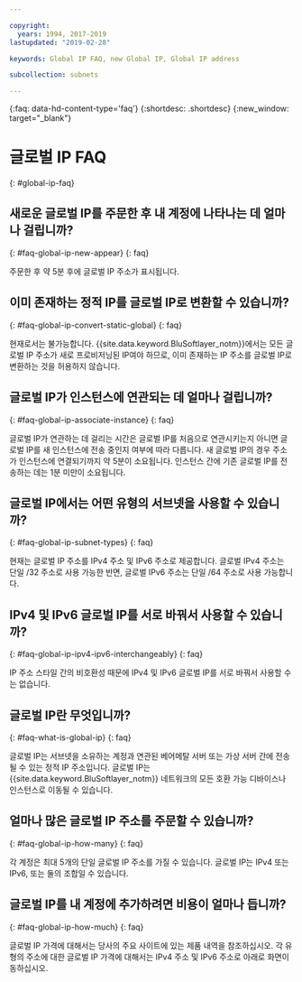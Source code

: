 ```yaml
---

copyright:
  years: 1994, 2017-2019
lastupdated: "2019-02-28"

keywords: Global IP FAQ, new Global IP, Global IP address

subcollection: subnets

---
```


{:faq: data-hd-content-type='faq'}
{:shortdesc: .shortdesc}
{:new_window: target="_blank"}


# 글로벌 IP FAQ
{: #global-ip-faq}


## 새로운 글로벌 IP를 주문한 후 내 계정에 나타나는 데 얼마나 걸립니까?
{: #faq-global-ip-new-appear} 
{: faq}

주문한 후 약 5분 후에 글로벌 IP 주소가 표시됩니다.


## 이미 존재하는 정적 IP를 글로벌 IP로 변환할 수 있습니까?
{: #faq-global-ip-convert-static-global} 
{: faq}

현재로서는 불가능합니다. {{site.data.keyword.BluSoftlayer_notm}}에서는 모든 글로벌 IP 주소가 새로 프로비저닝된 IP여야 하므로, 이미 존재하는 IP 주소를 글로벌 IP로 변환하는 것을 허용하지 않습니다.


## 글로벌 IP가 인스턴스에 연관되는 데 얼마나 걸립니까?
{: #faq-global-ip-associate-instance} 
{: faq}

글로벌 IP가 연관하는 데 걸리는 시간은 글로벌 IP를 처음으로 연관시키는지 아니면 글로벌 IP를 새 인스턴스에 전송 중인지 여부에 따라 다릅니다. 새 글로벌 IP의 경우 주소가 인스턴스에 연결되기까지 약 5분이 소요됩니다. 인스턴스 간에 기존 글로벌 IP를 전송하는 데는 1분 미만이 소요됩니다.


## 글로벌 IP에서는 어떤 유형의 서브넷을 사용할 수 있습니까?
{: #faq-global-ip-subnet-types} 
{: faq}

현재는 글로벌 IP 주소를 IPv4 주소 및 IPv6 주소로 제공합니다. 글로벌 IPv4 주소는 단일 /32 주소로 사용 가능한 반면, 글로벌 IPv6 주소는 단일 /64 주소로 사용 가능합니다.


## IPv4 및 IPv6 글로벌 IP를 서로 바꿔서 사용할 수 있습니까?
{: #faq-global-ip-ipv4-ipv6-interchangeably} 
{: faq}

IP 주소 스타일 간의 비호환성 때문에 IPv4 및 IPv6 글로벌 IP를 서로 바꿔서 사용할 수는 없습니다.


## 글로벌 IP란 무엇입니까?
{: #faq-what-is-global-ip} 
{: faq}

글로벌 IP는 서브넷을 소유하는 계정과 연관된 베어메탈 서버 또는 가상 서버 간에 전송될 수 있는 정적 IP 주소입니다. 글로벌 IP는 {{site.data.keyword.BluSoftlayer_notm}} 네트워크의 모든 호환 가능 디바이스나 인스턴스로 이동될 수 있습니다.


## 얼마나 많은 글로벌 IP 주소를 주문할 수 있습니까?
{: #faq-global-ip-how-many} 
{: faq}

각 계정은 최대 5개의 단일 글로벌 IP 주소를 가질 수 있습니다. 글로벌 IP는 IPv4 또는 IPv6, 또는 둘의 조합일 수 있습니다.


## 글로벌 IP를 내 계정에 추가하려면 비용이 얼마나 듭니까?
{: #faq-global-ip-how-much} 
{: faq}

글로벌 IP 가격에 대해서는 당사의 주요 사이트에 있는 제품 내역을 참조하십시오. 각 유형의 주소에 대한 글로벌 IP 가격에 대해서는 IPv4 주소 및 IPv6 주소로 아래로 화면이동하십시오.
